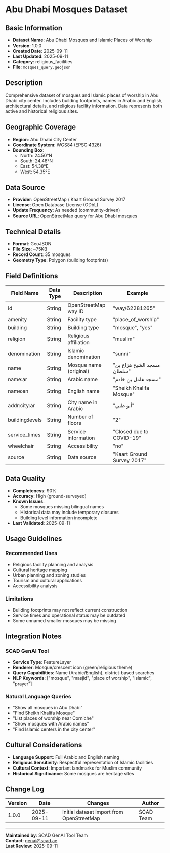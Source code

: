 # Abu Dhabi Mosques Dataset

## Basic Information
- **Dataset Name**: Abu Dhabi Mosques and Islamic Places of Worship
- **Version**: 1.0.0
- **Created Date**: 2025-09-11
- **Last Updated**: 2025-09-11
- **Category**: religious_facilities
- **File**: `mosques_query.geojson`

## Description
Comprehensive dataset of mosques and Islamic places of worship in Abu Dhabi city center. Includes building footprints, names in Arabic and English, architectural details, and religious facility information. Data represents both active and historical religious sites.

## Geographic Coverage
- **Region**: Abu Dhabi City Center
- **Coordinate System**: WGS84 (EPSG:4326)
- **Bounding Box**: 
  - North: 24.50°N
  - South: 24.48°N
  - East: 54.38°E
  - West: 54.35°E

## Data Source
- **Provider**: OpenStreetMap / Kaart Ground Survey 2017
- **License**: Open Database License (ODbL)
- **Update Frequency**: As needed (community-driven)
- **Source URL**: OpenStreetMap query for Abu Dhabi mosques

## Technical Details
- **Format**: GeoJSON
- **File Size**: ~75KB
- **Record Count**: 35 mosques
- **Geometry Type**: Polygon (building footprints)

## Field Definitions
| Field Name | Data Type | Description | Example |
|------------|-----------|-------------|---------|
| id | String | OpenStreetMap way ID | "way/62281265" |
| amenity | String | Facility type | "place_of_worship" |
| building | String | Building type | "mosque", "yes" |
| religion | String | Religious affiliation | "muslim" |
| denomination | String | Islamic denomination | "sunni" |
| name | String | Mosque name (original) | "مسجد الشيخ هزاع بن سلطان" |
| name:ar | String | Arabic name | "مسجد هامل بن خادم" |
| name:en | String | English name | "Sheikh Khalifa Mosque" |
| addr:city:ar | String | City name in Arabic | "أبو ظبي" |
| building:levels | String | Number of floors | "2" |
| service_times | String | Service information | "Closed due to COVID-19" |
| wheelchair | String | Accessibility | "no" |
| source | String | Data source | "Kaart Ground Survey 2017" |

## Data Quality
- **Completeness**: 90%
- **Accuracy**: High (ground-surveyed)
- **Known Issues**: 
  - Some mosques missing bilingual names
  - Historical data may include temporary closures
  - Building level information incomplete
- **Last Validated**: 2025-09-11

## Usage Guidelines
### Recommended Uses
- Religious facility planning and analysis
- Cultural heritage mapping
- Urban planning and zoning studies
- Tourism and cultural applications
- Accessibility analysis

### Limitations
- Building footprints may not reflect current construction
- Service times and operational status may be outdated
- Some unnamed smaller mosques may be missing

## Integration Notes
### SCAD GenAI Tool
- **Service Type**: FeatureLayer
- **Renderer**: Mosque/crescent icon (green/religious theme)
- **Query Capabilities**: Name (Arabic/English), district-based searches
- **NLP Keywords**: ["mosque", "masjid", "place of worship", "islamic", "prayer"]

### Natural Language Queries
- "Show all mosques in Abu Dhabi"
- "Find Sheikh Khalifa Mosque"
- "List places of worship near Corniche"
- "Show mosques with Arabic names"
- "Find Islamic centers in the city center"

## Cultural Considerations
- **Language Support**: Full Arabic and English naming
- **Religious Sensitivity**: Respectful representation of Islamic facilities
- **Cultural Context**: Important landmarks for Muslim community
- **Historical Significance**: Some mosques are heritage sites

## Change Log
| Version | Date | Changes | Author |
|---------|------|---------|--------|
| 1.0.0 | 2025-09-11 | Initial dataset import from OpenStreetMap | SCAD Team |

---
**Maintained by**: SCAD GenAI Tool Team  
**Contact**: genai@scad.ae  
**Last Review**: 2025-09-11
